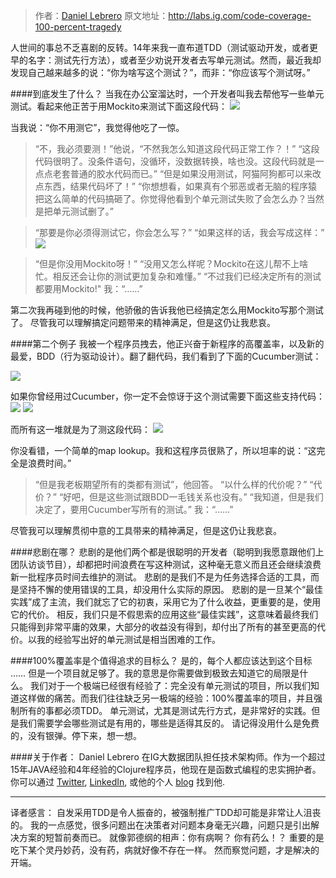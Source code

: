 >作者：[Daniel Lebrero](http://danlebrero.com/)
原文地址：http://labs.ig.com/code-coverage-100-percent-tragedy

人世间的事总不乏喜剧的反转。14年来我一直布道TDD（测试驱动开发，或者更早的名字：测试先行方法），或者至少劝说开发者去写单元测试。然而，最近我却发现自己越来越多的说：“你为啥写这个测试？”，而非：“你应该写个测试呀。”

####到底发生了什么？
当我在办公室溜达时，一个开发者叫我去帮他写一些单元测试。看起来他正苦于用Mockito来测试下面这段代码：
![](http://upload-images.jianshu.io/upload_images/2453618-3320959f3dddc330.png?imageMogr2/auto-orient/strip%7CimageView2/2/w/1240)

当我说：“你不用测它”，我觉得他吃了一惊。
>“不，我必须要测！”他说，“不然我怎么知道这段代码正常工作？！”
“这段代码很明了。没条件语句，没循环，没数据转换，啥也没。这段代码就是一点点老套普通的胶水代码而已。”
“但是如果没用测试，阿猫阿狗都可以来改点东西，结果代码坏了！”
“你想想看，如果真有个邪恶或者无脑的程序猿把这么简单的代码搞砸了。你觉得他看到个单元测试失败了会怎么办？当然是把单元测试删了。”

>“那要是你必须得测试它，你会怎么写？”
“如果这样的话，我会写成这样：”
![](http://upload-images.jianshu.io/upload_images/2453618-c767837bb26cb49a.png?imageMogr2/auto-orient/strip%7CimageView2/2/w/1240)

>“但是你没用Mockito呀！”
“没用又怎么样呢？Mockito在这儿帮不上啥忙。相反还会让你的测试更加复杂和难懂。”
“不过我们已经决定所有的测试都要用Mockito!"
我：“……”

第二次我再碰到他的时候，他骄傲的告诉我他已经搞定怎么用Mockito写那个测试了。
尽管我可以理解搞定问题带来的精神满足，但是这仍让我悲哀。

####第二个例子
我被一个程序员拽去，他正兴奋于新程序的高覆盖率，以及新的最爱，BDD（行为驱动设计）。翻了翻代码，我们看到了下面的Cucumber测试：

![](http://upload-images.jianshu.io/upload_images/2453618-99b47d59045d764a.png?imageMogr2/auto-orient/strip%7CimageView2/2/w/1240)

如果你曾经用过Cucumber，你一定不会惊讶于这个测试需要下面这些支持代码：
![](http://upload-images.jianshu.io/upload_images/2453618-73b4cbf111d607aa.png?imageMogr2/auto-orient/strip%7CimageView2/2/w/1240)
![](http://upload-images.jianshu.io/upload_images/2453618-4f4c7967bbebae3a.png?imageMogr2/auto-orient/strip%7CimageView2/2/w/1240)

而所有这一堆就是为了测这段代码：
![](http://upload-images.jianshu.io/upload_images/2453618-30597b796b0db1dd.png?imageMogr2/auto-orient/strip%7CimageView2/2/w/1240)

你没看错，一个简单的map lookup。我和这程序员很熟了，所以坦率的说：“这完全是浪费时间。”
>“但是我老板期望所有的类都有测试”，他回答。
“以什么样的代价呢？”
“代价？”
“好吧，但是这些测试跟BDD一毛钱关系也没有。”
“我知道，但是我们决定了，要用Cucumber写所有的测试。”
我：“……”

尽管我可以理解贯彻中意的工具带来的精神满足，但是这仍让我悲哀。

####悲剧在哪？
悲剧的是他们两个都是很聪明的开发者（聪明到我愿意跟他们上团队访谈节目），却都把时间浪费在写这种测试，这种毫无意义而且还会继续浪费新一批程序员时间去维护的测试。
悲剧的是我们不是为任务选择合适的工具，而是坚持不懈的使用错误的工具，却没用什么实际的原因。
悲剧的是一旦某个“最佳实践”成了主流，我们就忘了它的初衷，采用它为了什么收益，更重要的是，使用它的代价。
相反，我们只是不假思索的应用这些“最佳实践”，这意味着最终我们只能得到非常平庸的效果，大部分的收益没有得到，却付出了所有的甚至更高的代价。以我的经验写出好的单元测试是相当困难的工作。

####100%覆盖率是个值得追求的目标么？
是的，每个人都应该达到这个目标 …… 但是一个项目就足够了。我的意思是你需要做到极致去知道它的局限是什么。
我们对于一个极端已经很有经验了：完全没有单元测试的项目，所以我们知道这样做的痛苦。而我们往往缺乏另一极端的经验：100%覆盖率的项目，并且强制所有的事都必须TDD。
单元测试，尤其是测试先行方式，是非常好的实践。但是我们需要学会哪些测试是有用的，哪些是适得其反的。
请记得没用什么是免费的，没有银弹。停下来，想一想。

####关于作者：
Daniel Lebrero 在IG大数据团队担任技术架构师。作为一个超过15年JAVA经验和4年经验的Clojure程序员，他现在是函数式编程的忠实拥护者。你可以通过 [Twitter](https://twitter.com/DanLebrero), [LinkedIn](https://www.linkedin.com/in/daniel-lebrero-4729906), 或他的个人 [blog](http://danlebrero.com/) 找到他. 

---
译者感言：
自发采用TDD是令人振奋的，被强制推广TDD却可能是非常让人沮丧的。
我的一点感觉，很多问题出在决策者对问题本身毫无兴趣，问题只是引出解决方案的短暂前奏而已。
就像郭德纲的相声：你有病啊？ 你有药么！？
重要的是吃下某个灵丹妙药，没有药，病就好像不存在一样。
然而察觉问题，才是解决的开端。

